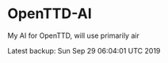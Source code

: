 # OpenTTD-AI
My AI for OpenTTD, will use primarily air

Latest backup: Sun Sep 29 06:04:01 UTC 2019
